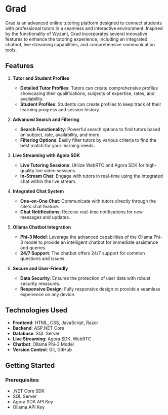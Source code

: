 # Grad

Grad is an advanced online tutoring platform designed to connect students with professional tutors in a seamless and interactive environment. Inspired by the functionality of Wyzant, Grad incorporates several innovative features to enhance the tutoring experience, including an integrated chatbot, live streaming capabilities, and comprehensive communication tools.

## Features

1. **Tutor and Student Profiles**
   - **Detailed Tutor Profiles**: Tutors can create comprehensive profiles showcasing their qualifications, subjects of expertise, rates, and availability.
   - **Student Profiles**: Students can create profiles to keep track of their learning progress and session history.

2. **Advanced Search and Filtering**
   - **Search Functionality**: Powerful search options to find tutors based on subject, rate, availability, and more.
   - **Filtering Options**: Easily filter tutors by various criteria to find the best match for your learning needs.

3. **Live Streaming with Agora SDK**
   - **Live Tutoring Sessions**: Utilize WebRTC and Agora SDK for high-quality live video sessions.
   - **In-Stream Chat**: Engage with tutors in real-time using the integrated chat within the live stream.

4. **Integrated Chat System**
   - **One-on-One Chat**: Communicate with tutors directly through the site's chat feature.
   - **Chat Notifications**: Receive real-time notifications for new messages and updates.

5. **Ollama Chatbot Integration**
   - **Phi-3 Model**: Leverage the advanced capabilities of the Ollama Phi-3 model to provide an intelligent chatbot for immediate assistance and queries.
   - **24/7 Support**: The chatbot offers 24/7 support for common questions and issues.

6. **Secure and User-Friendly**
   - **Data Security**: Ensures the protection of user data with robust security measures.
   - **Responsive Design**: Fully responsive design to provide a seamless experience on any device.

## Technologies Used

- **Frontend**: HTML, CSS, JavaScript, Razor
- **Backend**: ASP.NET Core
- **Database**: SQL Server
- **Live Streaming**: Agora SDK, WebRTC
- **Chatbot**: Ollama Phi-3 Model
- **Version Control**: Git, GitHub

## Getting Started

### Prerequisites

- .NET Core SDK
- SQL Server
- Agora SDK API Key
- Ollama API Key
